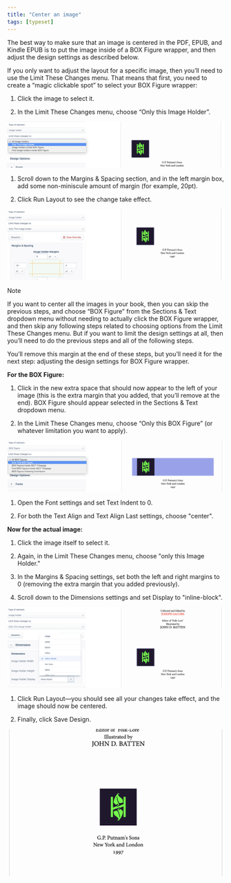 ```yaml
---
title: "Center an image"
tags: [typeset]
---
```

 
<html><body><section data-type="chapter" class="hsecchapter" data-hederis-type="hsecchapter" id="center-an-image" data-pi-attrs="id: center-an-image; data-tags: typeset;" role="doc-chapter" data-tags="typeset" data-author-name=" " data-book-title=" " title="Center an image"><p class="hblkp" data-hederis-type="hblkp" id="pwo3Ktxz8">The best way to make sure that an image is centered in the PDF, EPUB, and Kindle EPUB is to put the image inside of a BOX Figure wrapper, and then adjust the design settings as described below.</p><p class="hblkp" data-hederis-type="hblkp" id="p6cTYGCPd">If you only want to adjust the layout for a specific image, then you&#8217;ll need to use the Limit These Changes menu. That means that first, you need to create a &#8220;magic clickable spot&#8221; to select your BOX Figure wrapper:</p><ol class="hwprnumlist" data-hederis-type="hwprnumlist" id="pIqbHtZY6"><li class="hblkoli" data-hederis-type="hblkoli" id="lilWIaFY2U"><p class="hblkoli" data-hederis-type="hblklip" id="pUskyO9lb">Click the image to select it.</p></li><li class="hblkoli" data-hederis-type="hblkoli" id="licIWfpinN"><p class="hblkoli" data-hederis-type="hblklip" id="pSJk1Iey0">In the Limit These Changes menu, choose &#8220;Only this Image Holder&#8221;.</p></li></ol><img data-hederis-type="hblkimg" class="hblkimg" id="p3LEAhQYE" src="/images/centerimg1.png" data-img-src="/images/centerimg1.png"/><ol class="hwprnumlist" data-hederis-type="hwprnumlist" id="pB2po4efC"><li class="hblkoli" data-hederis-type="hblkoli" id="lipl9naOEj"><p class="hblkoli" data-hederis-type="hblklip" id="phjuRnD1p">Scroll down to the Margins &amp; Spacing section, and in the left margin box, add some non-miniscule amount of margin (for example, 20pt).</p></li><li class="hblkoli" data-hederis-type="hblkoli" id="liBoIEUCzF"><p class="hblkoli" data-hederis-type="hblklip" id="ppUGLLf3R">Click Run Layout to see the change take effect.</p></li></ol><img data-hederis-type="hblkimg" class="hblkimg" id="pnmagWb2i" src="/images/centerimg2.png" data-img-src="/images/centerimg2.png"/><aside class="hwprbox box" data-hederis-type="hwprbox" id="pCI4gvEVP" data-type="sidebar"><p class="hblktype" data-hederis-type="hblktype" id="pSYuDcL08">Note</p><p class="hblkp" data-hederis-type="hblkp" id="ptFlD7CRc">If you want to center all the images in your book, then you can skip the previous steps, and choose &#8220;BOX Figure&#8221; from the Sections &amp; Text dropdown menu without needing to actually click the BOX Figure wrapper, and then skip any following steps related to choosing options from the Limit These Changes menu. But if you want to limit the design settings at all, then you&#8217;ll need to do the previous steps and all of the following steps.</p></aside><p class="hblkp" data-hederis-type="hblkp" id="pfBPm9VDu">You&#8217;ll remove this margin at the end of these steps, but you&#8217;ll need it for the next step: adjusting the design settings for BOX Figure wrapper.</p><p class="hblkp" data-hederis-type="hblkp" id="pP4E40BUi"><strong data-hederis-type="hspanstrong" id="pP9G58iUW">For the BOX Figure:</strong></p><ol class="hwprnumlist" data-hederis-type="hwprnumlist" id="pMEOYK4Wo"><li class="hblkoli" data-hederis-type="hblkoli" id="liNdsrATbU"><p class="hblkoli" data-hederis-type="hblklip" id="po5ukIY9w">Click in the new extra space that should now appear to the left of your image (this is the extra margin that you added, that you&#8217;ll remove at the end). BOX Figure should appear selected in the Sections &amp; Text dropdown menu.</p></li><li class="hblkoli" data-hederis-type="hblkoli" id="li4Wga6c2W"><p class="hblkoli" data-hederis-type="hblklip" id="painwg4t5">In the Limit These Changes menu, choose &#8220;Only this BOX Figure&#8221; (or whatever limitation you want to apply).</p></li></ol><img data-hederis-type="hblkimg" class="hblkimg" id="pyEYGxNwV" src="/images/centerimg3.png" data-img-src="/images/centerimg3.png"/><ol class="hwprnumlist" data-hederis-type="hwprnumlist" id="pdrZLE4dV"><li class="hblkoli" data-hederis-type="hblkoli" id="litCVZiEYD"><p class="hblkoli" data-hederis-type="hblklip" id="pWJRiANMd">Open the Font settings and set Text Indent to 0.</p></li><li class="hblkoli" data-hederis-type="hblkoli" id="liBSWu77oC"><p class="hblkoli" data-hederis-type="hblklip" id="pIFOObAoN">For both the Text Align and Text Align Last settings, choose "center".</p></li></ol><p class="hblkp" data-hederis-type="hblkp" id="p0C9qj47S"><strong class="hspanstrong" data-hederis-type="hspanstrong" id="pcIGzWaE3">Now for the actual image:</strong></p><ol class="hwprnumlist" data-hederis-type="hwprnumlist" id="pbqw4Eunp"><li class="hblkoli" data-hederis-type="hblkoli" id="liR4Tw0kOn"><p class="hblkoli" data-hederis-type="hblklip" id="pSm3WleiK">Click the image itself to select it.</p></li><li class="hblkoli" data-hederis-type="hblkoli" id="lifi2fcg6i"><p class="hblkoli" data-hederis-type="hblklip" id="p24uDS6eO">Again, in the Limit These Changes menu, choose "only this Image Holder."</p></li><li class="hblkoli" data-hederis-type="hblkoli" id="li0oSIlZ1S"><p class="hblkoli" data-hederis-type="hblklip" id="pxqRPX3DP">In the Margins &amp; Spacing settings, set both the left and right margins to 0 (removing the extra margin that you added previously).</p></li><li class="hblkoli" data-hederis-type="hblkoli" id="litV9wugLs"><p class="hblkoli" data-hederis-type="hblklip" id="pkdAMxKW4">Scroll down to the Dimensions settings and set Display to "inline-block".</p></li></ol><img data-hederis-type="hblkimg" class="hblkimg" id="p2pAQjHuf" src="/images/centerimg4.png" data-img-src="/images/centerimg4.png"/><ol class="hwprnumlist" data-hederis-type="hwprnumlist" id="p7xFPDmK6"><li class="hblkoli" data-hederis-type="hblkoli" id="liriuZgEwr"><p class="hblkoli" data-hederis-type="hblklip" id="pxKMxbdNw">Click Run Layout&#8212;you should see all your changes take effect, and the image should now be centered.</p></li><li class="hblkoli" data-hederis-type="hblkoli" id="liENomMKxl"><p class="hblkoli" data-hederis-type="hblklip" id="pykAzdsUS">Finally, click Save Design.</p></li></ol><img data-hederis-type="hblkimg" class="hblkimg" id="pdej5IgxN" src="/images/centerimg5.png" data-img-src="/images/centerimg5.png"/></section></body></html>
